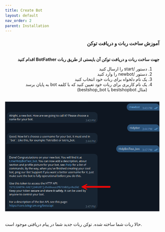 ```yaml
---
title: Create Bot
layout: default
nav_order: 2
parent: Installation
---
```


<head>
    <meta charset="utf-8">
    <link rel="stylesheet" href="style.css">
</head>
<div dir="rtl">
<h3>آموزش ساخت ربات و دریافت توکن</h3>
<br>
<b>جهت ساخت ربات و دریافت توکن آن بایستی از طریق ربات BotFather اقدام کنید</b>

<ol>
    <li>دستور /start را ارسال کنید</li>
    <li>دستور /newbot را وارد کنید</li>
    <li>یک نام دلخواه برای ربات خود انتخاب کنید</li>
    <li>
    یک نام کاربری برای ربات خود تعیین کنید که با کلمه bot به پایان برسد
    <br>
    (مثال bestshopbot یا bestshop_bot)
    </li>
</ol>
<br>
<img src="assets/images/installation/installation-bot-1.png" alt="Your Image" class="centered">
</div>
<br>
<p>حالا ربات شما ساخته شده. توکن ربات جدید شما در پیام دریافتی موجود است.</p>
